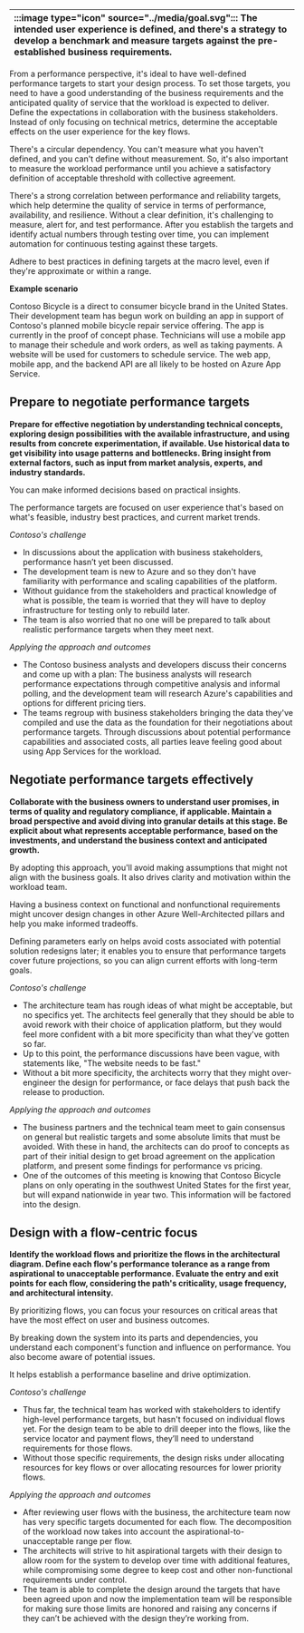 | :::image type="icon" source="../media/goal.svg"::: The intended user experience is defined, and there's a strategy to develop a benchmark and measure targets against the pre-established business requirements. |
| :----------------------------------------------------------------------------------------------------------------------------- |

From a performance perspective, it's ideal to have well-defined performance targets to start your design process. To set those targets, you need to have a good understanding of the business requirements and the anticipated quality of service that the workload is expected to deliver. Define the expectations in collaboration with the business stakeholders. Instead of only focusing on technical metrics, determine the acceptable effects on the user experience for the key flows.

There's a circular dependency. You can't measure what you haven't defined, and you can't define without measurement. So, it's also important to measure the workload performance until you achieve a satisfactory definition of acceptable threshold with collective agreement.

There's a strong correlation between performance and reliability targets, which help determine the quality of service in terms of performance, availability, and resilience. Without a clear definition, it's challenging to measure, alert for, and test performance. After you establish the targets and identify actual numbers through testing over time, you can implement automation for continuous testing against these targets.

Adhere to best practices in defining targets at the macro level, even if they're approximate or within a range.

**Example scenario**

Contoso Bicycle is a direct to consumer bicycle brand in the United States. Their development team has begun work on building an app in support of Contoso's planned mobile bicycle repair service offering. The app is currently in the proof of concept phase.  Technicians will use a mobile app to manage their schedule and work orders, as well as taking payments. A website will be used for customers to schedule service.  The web app, mobile app, and the backend API are all likely to be hosted on Azure App Service.

## Prepare to negotiate performance targets

**Prepare for effective negotiation by understanding technical concepts, exploring design possibilities with the available infrastructure, and using results from concrete experimentation, if available. Use historical data to get visibility into usage patterns and bottlenecks. Bring insight from external factors, such as input from market analysis, experts, and industry standards.**

You can make informed decisions based on practical insights.

The performance targets are focused on user experience that's based on what's feasible, industry best practices, and current market trends.

*Contoso's challenge*

- In discussions about the application with business stakeholders, performance hasn’t yet been discussed.
- The development team is new to Azure and so they don't have familiarity with performance and scaling capabilities of the platform.
- Without guidance from the stakeholders and practical knowledge of what is possible, the team is worried that they will have to deploy infrastructure for testing only to rebuild later.
- The team is also worried that no one will be prepared to talk about realistic performance targets when they meet next.

*Applying the approach and outcomes*

- The Contoso business analysts and developers discuss their concerns and come up with a plan: The business analysts will research performance expectations through competitive analysis and informal polling, and the development team will research Azure's capabilities and options for different pricing tiers.
- The teams regroup with business stakeholders bringing the data they've compiled and use the data as the foundation for their negotiations about performance targets. Through discussions about potential performance capabilities and associated costs, all parties leave feeling good about using App Services for the workload.

## Negotiate performance targets effectively

**Collaborate with the business owners to understand user promises, in terms of quality and regulatory compliance, if applicable. Maintain a broad perspective and avoid diving into granular details at this stage. Be explicit about what represents acceptable performance, based on the investments, and understand the business context and anticipated growth.**

By adopting this approach, you'll avoid making assumptions that might not align with the business goals. It also drives clarity and motivation within the workload team.

Having a business context on functional and nonfunctional requirements might uncover design changes in other Azure Well-Architected pillars and help you make informed tradeoffs.

Defining parameters early on helps avoid costs associated with potential solution redesigns later; it enables you to ensure that performance targets cover future projections, so you can align current efforts with long-term goals.

*Contoso's challenge*

- The architecture team has rough ideas of what might be acceptable, but no specifics yet.  The architects feel generally that they should be able to avoid rework with their choice of application platform, but they would feel more confident with a bit more specificity than what they've gotten so far.
- Up to this point, the performance discussions have been vague, with statements like, "The website needs to be fast."
- Without a bit more specificity, the architects worry that they might over-engineer the design for performance, or face delays that push back the release to production.

*Applying the approach and outcomes*

- The business partners and the technical team meet to gain consensus on general but realistic targets and some absolute limits that must be avoided.  With these in hand, the architects can do proof to concepts as part of their initial design to get broad agreement on the application platform, and present some findings for performance vs pricing.
- One of the outcomes of this meeting is knowing that Contoso Bicycle plans on only operating in the southwest United States for the first year, but will expand nationwide in year two. This information will be factored into the design.

## Design with a flow-centric focus

**Identify the workload flows and prioritize the flows in the architectural diagram. Define each flow's performance tolerance as a range from aspirational to unacceptable performance. Evaluate the entry and exit points for each flow, considering the path's criticality, usage frequency, and architectural intensity.**

By prioritizing flows, you can focus your resources on critical areas that have the most effect on user and business outcomes.

By breaking down the system into its parts and dependencies, you understand each component's function and influence on performance. You also become aware of potential issues.

It helps establish a performance baseline and drive optimization.

*Contoso's challenge*

- Thus far, the technical team has worked with stakeholders to identify high-level performance targets, but hasn't focused on individual flows yet. For the design team to be able to drill deeper into the flows, like the service locator and payment flows, they’ll need to understand requirements for those flows.
- Without those specific requirements, the design risks under allocating resources for key flows or over allocating resources for lower priority flows.

*Applying the approach and outcomes*

- After reviewing user flows with the business, the architecture team now has very specific targets documented for each flow.  The decomposition of the workload now takes into account the aspirational-to-unacceptable range per flow.
- The architects will strive to hit aspirational targets with their design to allow room for the system to develop over time with additional features, while compromising some degree to keep cost and other non-functional requirements under control.
- The team is able to complete the design around the targets that have been agreed upon and now the implementation team will be responsible for making sure those limits are honored and raising any concerns if they can’t be achieved with the design they’re working from.
